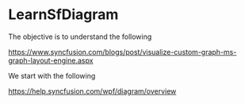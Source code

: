 # LearnSfDiagram

The objective is to understand the following

https://www.syncfusion.com/blogs/post/visualize-custom-graph-ms-graph-layout-engine.aspx

We start with the following

https://help.syncfusion.com/wpf/diagram/overview